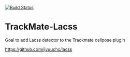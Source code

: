[![Build Status](https://github.com/trackmate-sc/TrackMate-Cellpose/actions/workflows/build.yml/badge.svg)](https://github.com/trackmate-sc/TrackMate-Cellpose/actions/workflows/build.yml)

# TrackMate-Lacss

Goal to add Lacss detector to the Trackmate cellpose plugin

https://github.com/jiyuuchc/lacss 

